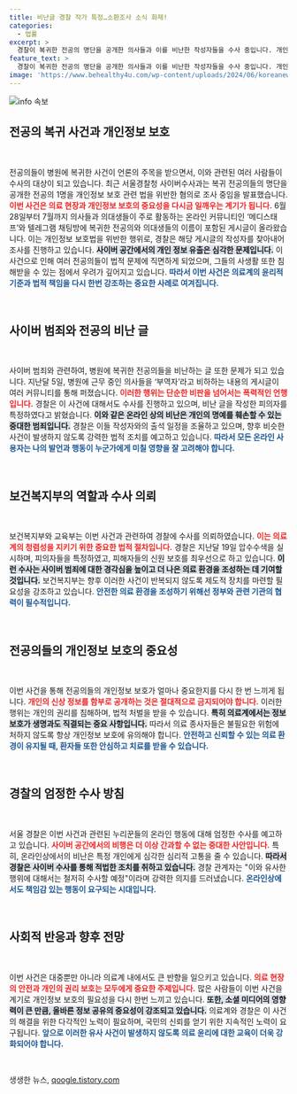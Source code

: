 ```yaml
---
title: 비난글 경찰 작가 특정…소환조사 소식 화제!
categories:
  - 법률
excerpt: >
  경찰이 복귀한 전공의 명단을 공개한 의사들과 이를 비난한 작성자들을 수사 중입니다. 개인정보 보호 위반 혐의로 한 전공의가 조사 받고 있으며, 엄정한 대응을 예고했습니다. 클릭해 자세한 내용을 확인하세요!
feature_text: >
  경찰이 복귀한 전공의 명단을 공개한 의사들과 이를 비난한 작성자들을 수사 중입니다. 개인정보 보호 위반 혐의로 한 전공의가 조사 받고 있으며, 엄정한 대응을 예고했습니다. 클릭해 자세한 내용을 확인하세요!
image: 'https://www.behealthy4u.com/wp-content/uploads/2024/06/koreanews.jpg'
---
```


<p><img src="https://www.behealthy4u.com/wp-content/uploads/2024/06/koreanews.jpg" alt="info 속보" /></p>

<h2 data-ke-size="size26">전공의 복귀 사건과 개인정보 보호</h2>

<p data-ke-size="size16">&nbsp;</p>

<p>전공의들이 병원에 복귀한 사건이 언론의 주목을 받으면서, 이와 관련된 여러 사람들이 수사의 대상이 되고 있습니다. 최근 서울경찰청 사이버수사과는 복귀 전공의들의 명단을 공개한 전공의 1명을 개인정보 보호 관련 법을 위반한 혐의로 조사 중임을 발표했습니다. <b><span style="color: #ee2323;">이번 사건은 의료 현장과 개인정보 보호의 중요성을 다시금 일깨우는 계기가 됩니다.</span></b> 6월 28일부터 7월까지 의사들과 의대생들이 주로 활동하는 온라인 커뮤니티인 ‘메디스태프’와 텔레그램 채팅방에 복귀한 전공의와 의대생들의 이름이 포함된 게시글이 올라왔습니다. 이는 개인정보 보호법을 위반한 행위로, 경찰은 해당 게시글의 작성자를 찾아내어 조사를 진행하고 있습니다. <b><span style="background-color: #21538527;">사이버 공간에서의 개인 정보 유출은 심각한 문제입니다.</span></b> 이 사건으로 인해 여러 전공의들이 법적 문제에 직면하게 되었으며, 그들의 사생활 또한 침해받을 수 있는 점에서 우려가 깊어지고 있습니다. <b><span style="color: #1a5490;">따라서 이번 사건은 의료계의 윤리적 기준과 법적 책임을 다시 한번 강조하는 중요한 사례로 여겨집니다.</span></b></p>

<p data-ke-size="size16">&nbsp;</p>

<h2 data-ke-size="size26">사이버 범죄와 전공의 비난 글</h2>

<p data-ke-size="size16">&nbsp;</p>

<p>사이버 범죄와 관련하여, 병원에 복귀한 전공의들을 비난하는 글 또한 문제가 되고 있습니다. 지난달 5일, 병원에 근무 중인 의사들을 ‘부역자’라고 비하하는 내용의 게시글이 여러 커뮤니티를 통해 퍼졌습니다. <b><span style="color: #ee2323;">이러한 행위는 단순한 비판을 넘어서는 폭력적인 언행입니다.</span></b> 경찰은 이 사건에 대해서도 수사를 진행하고 있으며, 비난 글을 작성한 피의자를 특정하였다고 밝혔습니다. <b><span style="background-color: #21538527;">이와 같은 온라인 상의 비난은 개인의 명예를 훼손할 수 있는 중대한 범죄입니다.</span></b> 경찰은 이들 작성자와의 출석 일정을 조율하고 있으며, 향후 비슷한 사건이 발생하지 않도록 강력한 법적 조치를 예고하고 있습니다. <b><span style="color: #1a5490;">따라서 모든 온라인 사용자는 나의 발언과 행동이 누군가에게 미칠 영향을 잘 고려해야 합니다.</span></b></p>

<p data-ke-size="size16">&nbsp;</p>

<h2 data-ke-size="size26">보건복지부의 역할과 수사 의뢰</h2>

<p data-ke-size="size16">&nbsp;</p>

<p>보건복지부와 교육부는 이번 사건과 관련하여 경찰에 수사를 의뢰하였습니다. <b><span style="color: #ee2323;">이는 의료계의 청렴성을 지키기 위한 중요한 법적 절차입니다.</span></b> 경찰은 지난달 19일 압수수색을 실시하며, 피의자들을 특정하였고, 피해자들의 신원 보호를 최우선으로 하고 있습니다. <b><span style="background-color: #21538527;">이런 수사는 사이버 범죄에 대한 경각심을 높이고 더 나은 의료 환경을 조성하는 데 기여할 것입니다.</span></b> 보건복지부는 향후 이러한 사건이 반복되지 않도록 제도적 장치를 마련할 필요성을 강조하고 있습니다. <b><span style="color: #1a5490;">안전한 의료 환경을 조성하기 위해선 정부와 관련 기관의 협력이 필수적입니다.</span></b></p>

<p data-ke-size="size16">&nbsp;</p>

<h2 data-ke-size="size26">전공의들의 개인정보 보호의 중요성</h2>

<p data-ke-size="size16">&nbsp;</p>

<p>이번 사건을 통해 전공의들의 개인정보 보호가 얼마나 중요한지를 다시 한 번 느끼게 됩니다. <b><span style="color: #ee2323;">개인의 신상 정보를 함부로 공개하는 것은 절대적으로 금지되어야 합니다.</span></b> 이러한 행위는 개인의 권리를 침해하며, 법적 처벌을 받을 수 있습니다. <b><span style="background-color: #21538527;">특히 의료계에서는 정보 보호가 생명과도 직결되는 중요 사항입니다.</span></b> 따라서 의료 종사자들은 불필요한 위험에 처하지 않도록 항상 개인정보 보호에 유의해야 합니다. <b><span style="color: #1a5490;">안전하고 신뢰할 수 있는 의료 환경이 유지될 때, 환자들 또한 안심하고 치료를 받을 수 있습니다.</span></b></p>

<p data-ke-size="size16">&nbsp;</p>

<h2 data-ke-size="size26">경찰의 엄정한 수사 방침</h2>

<p data-ke-size="size16">&nbsp;</p>

<p>서울 경찰은 이번 사건과 관련된 누리꾼들의 온라인 행동에 대해 엄정한 수사를 예고하고 있습니다. <b><span style="color: #ee2323;">사이버 공간에서의 비행은 더 이상 간과할 수 없는 중대한 사안입니다.</span></b> 특히, 온라인상에서의 비난은 특정 개인에게 심각한 심리적 고통을 줄 수 있습니다. <b><span style="background-color: #21538527;">따라서 경찰은 사이버 수사를 통해 적법한 조치를 취하고 있습니다.</span></b> 경찰 관계자는 "이와 유사한 행위에 대해서는 철저히 수사할 예정"이라며 강력한 의지를 드러냈습니다. <b><span style="color: #1a5490;">온라인상에서도 책임감 있는 행동이 요구되는 시대입니다.</span></b></p>

<p data-ke-size="size16">&nbsp;</p>

<h2 data-ke-size="size26">사회적 반응과 향후 전망</h2>

<p data-ke-size="size16">&nbsp;</p>

<p>이번 사건은 대중뿐만 아니라 의료계 내에서도 큰 반향을 일으키고 있습니다. <b><span style="color: #ee2323;">의료 현장의 안전과 개인의 권리 보호는 모두에게 중요한 주제입니다.</span></b> 많은 사람들이 이번 사건을 계기로 개인정보 보호의 필요성을 다시 한번 느끼고 있습니다. <b><span style="background-color: #21538527;">또한, 소셜 미디어의 영향력이 큰 만큼, 올바른 정보 공유의 중요성이 강조되고 있습니다.</span></b> 의료계와 경찰은 이 사건의 해결을 위한 다각적인 노력이 필요하며, 국민의 신뢰를 얻기 위한 지속적인 노력이 요구됩니다. <b><span style="color: #1a5490;">앞으로 이러한 유사 사건이 발생하지 않도록 의료 윤리에 대한 교육이 더욱 강화되어야 합니다.</span></b></p>

<p data-ke-size="size16">&nbsp;</p>
생생한 뉴스, <a href="https://qoogle.tistory.com" rel="dofollow">qoogle.tistory.com</a>


